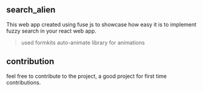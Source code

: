## search_alien

This web app created using fuse js to showcase how easy it is to implement fuzzy search in your react web app.

> used formkits auto-animate library for animations

## contribution

feel free to contribute to the project, a good project for first time contributions.
